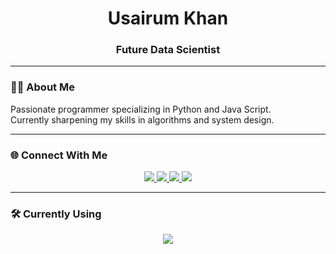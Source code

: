 <div align="center">

# Usairum Khan

### Future Data Scientist

</div>

---

### 👨‍💻 About Me
Passionate programmer specializing in Python and Java Script.  
Currently sharpening my skills in algorithms and system design.

---

### 🌐 Connect With Me
<p align="center">
  <a href="mailto:usairumkhan999@gmail.com">
    <img src="https://img.shields.io/badge/Gmail-D14836?style=flat\&logo=gmail&logoColor=white" />
  </a>
  <a href="https://linkedin.com/in/Usairum Khan">
    <img src="https://img.shields.io/badge/LinkedIn-0077B5?style=flat&logo=linkedin&logoColor=white" />
  </a>
  <a href="https://kaggle.com/Usairum Khan">
    <img src="https://img.shields.io/badge/Kaggle-20BEFF?style=flat&logo=kaggle&logoColor=white" />
  </a>
  <a href="https://usairumkhan.github.io/portfolio">
    <img src="https://img.shields.io/badge/Portfolio-38BDF8?style=flat&logo=react&logoColor=white" />
  </a>
</p>

---

### 🛠️ Currently Using
<p align="center">
  <img src="https://skillicons.dev/icons?i=python,cpp,js,react,git,github,vscode" />
</p>
